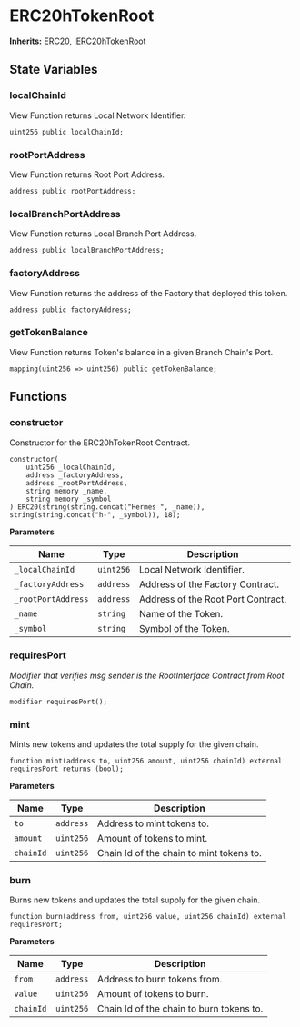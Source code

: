# ERC20hTokenRoot

**Inherits:**
ERC20, [IERC20hTokenRoot](/ulysses-omnichain/interfaces/IERC20hTokenRoot.sol/interface.IERC20hTokenRoot.md)


## State Variables
### localChainId
View Function returns Local Network Identifier.


```solidity
uint256 public localChainId;
```


### rootPortAddress
View Function returns Root Port Address.


```solidity
address public rootPortAddress;
```


### localBranchPortAddress
View Function returns Local Branch Port Address.


```solidity
address public localBranchPortAddress;
```


### factoryAddress
View Function returns the address of the Factory that deployed this token.


```solidity
address public factoryAddress;
```


### getTokenBalance
View Function returns Token's balance in a given Branch Chain's Port.


```solidity
mapping(uint256 => uint256) public getTokenBalance;
```


## Functions
### constructor

Constructor for the ERC20hTokenRoot Contract.


```solidity
constructor(
    uint256 _localChainId,
    address _factoryAddress,
    address _rootPortAddress,
    string memory _name,
    string memory _symbol
) ERC20(string(string.concat("Hermes ", _name)), string(string.concat("h-", _symbol)), 18);
```
**Parameters**

|Name|Type|Description|
|----|----|-----------|
|`_localChainId`|`uint256`|Local Network Identifier.|
|`_factoryAddress`|`address`|Address of the Factory Contract.|
|`_rootPortAddress`|`address`|Address of the Root Port Contract.|
|`_name`|`string`|Name of the Token.|
|`_symbol`|`string`|Symbol of the Token.|


### requiresPort

*Modifier that verifies msg sender is the RootInterface Contract from Root Chain.*


```solidity
modifier requiresPort();
```

### mint

Mints new tokens and updates the total supply for the given chain.


```solidity
function mint(address to, uint256 amount, uint256 chainId) external requiresPort returns (bool);
```
**Parameters**

|Name|Type|Description|
|----|----|-----------|
|`to`|`address`|Address to mint tokens to.|
|`amount`|`uint256`|Amount of tokens to mint.|
|`chainId`|`uint256`|Chain Id of the chain to mint tokens to.|


### burn

Burns new tokens and updates the total supply for the given chain.


```solidity
function burn(address from, uint256 value, uint256 chainId) external requiresPort;
```
**Parameters**

|Name|Type|Description|
|----|----|-----------|
|`from`|`address`|Address to burn tokens from.|
|`value`|`uint256`|Amount of tokens to burn.|
|`chainId`|`uint256`|Chain Id of the chain to burn tokens to.|


